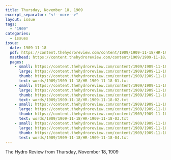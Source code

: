 ```yaml
---
title: Thursday, November 18, 1909
excerpt_separator: "<!--more-->"
layout: issue
tags:
  - "1909"
categories:
  - issues
issue:
  date: 1909-11-18
  pdf: https://content.thehydroreview.com/content/1909/1909-11-18/HR-1909-11-18.pdf
  masthead: https://content.thehydroreview.com/content/1909/1909-11-18/masthead/HR-1909-11-18.jpg
  pages:
    - small: https://content.thehydroreview.com/content/1909/1909-11-18/small/HR-1909-11-18-01.jpg
      large: https://content.thehydroreview.com/content/1909/1909-11-18/large/HR-1909-11-18-01.jpg
      thumb: https://content.thehydroreview.com/content/1909/1909-11-18/thumbnails/HR-1909-11-18-01.jpg
      text: words/1909/1909-11-18/HR-1909-11-18-01.txt
    - small: https://content.thehydroreview.com/content/1909/1909-11-18/small/HR-1909-11-18-02.jpg
      large: https://content.thehydroreview.com/content/1909/1909-11-18/large/HR-1909-11-18-02.jpg
      thumb: https://content.thehydroreview.com/content/1909/1909-11-18/thumbnails/HR-1909-11-18-02.jpg
      text: words/1909/1909-11-18/HR-1909-11-18-02.txt
    - small: https://content.thehydroreview.com/content/1909/1909-11-18/small/HR-1909-11-18-03.jpg
      large: https://content.thehydroreview.com/content/1909/1909-11-18/large/HR-1909-11-18-03.jpg
      thumb: https://content.thehydroreview.com/content/1909/1909-11-18/thumbnails/HR-1909-11-18-03.jpg
      text: words/1909/1909-11-18/HR-1909-11-18-03.txt
    - small: https://content.thehydroreview.com/content/1909/1909-11-18/small/HR-1909-11-18-04.jpg
      large: https://content.thehydroreview.com/content/1909/1909-11-18/large/HR-1909-11-18-04.jpg
      thumb: https://content.thehydroreview.com/content/1909/1909-11-18/thumbnails/HR-1909-11-18-04.jpg
      text: words/1909/1909-11-18/HR-1909-11-18-04.txt
---
```


The Hydro Review from Thursday, November 18, 1909

<!--more-->

